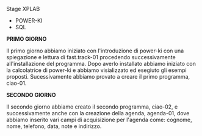 Stage XPLAB
* POWER-KI
* SQL

**PRIMO GIORNO**

  Il primo giorno abbiamo iniziato con l'introduzione di power-ki con una spiegazione e lettura di fast.track-01 procedendo  successivamente all'installazione del programma. Dopo averlo installato abbiamo iniziato con la calcolatrice di power-ki e abbiamo visializzato ed esegiuto gli esempi proposti. Sucessivamente abbiamo provato a creare il primo programma, ciao-01.

**SECONDO GIORNO**

Il secondo giorno abbiamo creato il secondo programma, ciao-02, e successivamente anche con la creazione della agenda, agenda-01, dove abbiamo inserito vari campi di acquisizione per l'agenda come: cognome, nome, telefono, data, note e indirizzo. 
